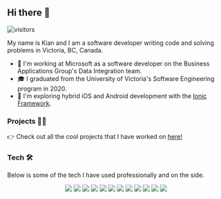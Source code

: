 ## Hi there 👋

![visitors](https://visitor-badge.glitch.me/badge?page_id=kgorgi.readme)

My name is Kian and I am a software developer writing code and solving problems in Victoria, BC, Canada.

-   🔋 I'm working at Microsoft as a software developer on the Business Applications Group's Data Integration team.
-   🎓 I graduated from the University of Victoria's Software Engineering program in 2020.
-   🐬 I'm exploring hybrid iOS and Android development with the [Ionic Framework](https://ionicframework.com/).

### Projects 👨‍💻

👉 Check out all the cool projects that I have worked on [here!](https://github.com/kgorgi/kgorgi/blob/master/PROJECTS.md)

### Tech 🛠

Below is some of the tech I have used professionally and on the side.

<p align='center'>
    <img src="https://img.shields.io/badge/typescript%20-%23007ACC.svg?&style=for-the-badge&logo=typescript&logoColor=white">
    <img src="https://img.shields.io/badge/html5%20-%23E34F26.svg?&style=for-the-badge&logo=html5&logoColor=white">
    <img src="https://img.shields.io/badge/css3%20-%231572B6.svg?&style=for-the-badge&logo=css3&logoColor=white">
    <img src="https://img.shields.io/badge/python%20-%2314354C.svg?&style=for-the-badge&logo=python&logoColor=white">
    <img src="https://img.shields.io/badge/c%23%20-%23239120.svg?&style=for-the-badge&logo=c-sharp&logoColor=white">
    <img src="https://img.shields.io/badge/java-%23ED8B00.svg?&style=for-the-badge&logo=java&logoColor=white">
    <img src="https://img.shields.io/badge/go-%2300ADD8.svg?&style=for-the-badge&logo=go&logoColor=white">
    <img src="https://img.shields.io/badge/react%20-%2320232a.svg?&style=for-the-badge&logo=react&logoColor=%2361DAFB">
    <img src="https://img.shields.io/badge/angular%20-%23DD0031.svg?&style=for-the-badge&logo=angular&logoColor=white">
    <img src="https://img.shields.io/badge/Ionic-%233880FF.svg?&style=for-the-badge&logo=Ionic&logoColor=white">
    <img src="https://img.shields.io/badge/node.js%20-%2343853D.svg?&style=for-the-badge&logo=node.js&logoColor=white">
    <img src="https://img.shields.io/badge/Docker%20-%232496ED.svg?&style=for-the-badge&logo=Docker&logoColor=white">
</p>
